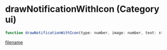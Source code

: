 # drawNotificationWithIcon (Category ui)

```js
function drawNotificationWithIcon(type: number, image: number, text: string): number
```

[filename](drawNotificationWithIcon_m.md ':include')